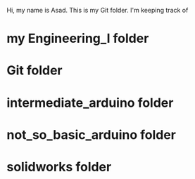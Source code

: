 Hi, my name is Asad. This is my Git folder. I'm keeping track of
# my Engineering_l folder
# Git folder
# intermediate_arduino folder 
# not_so_basic_arduino folder
# solidworks folder

